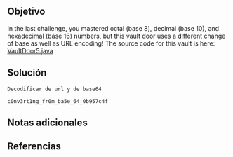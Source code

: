 ## Objetivo
In the last challenge, you mastered octal (base 8), decimal (base 10), and hexadecimal (base 16) numbers, but this vault door uses a different change of base as well as URL encoding! The source code for this vault is here: [VaultDoor5.java](https://jupiter.challenges.picoctf.org/static/0a53bf0deaba6919f98d8550c35aa253/VaultDoor5.java)
## Solución

```
Decodificar de url y de base64

c0nv3rt1ng_fr0m_ba5e_64_0b957c4f
```
## Notas adicionales
## Referencias